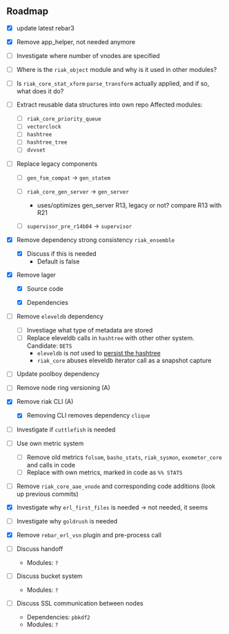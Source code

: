 Roadmap
-----

* [x] update latest rebar3

* [x] Remove app_helper, not needed anymore

* [ ] Investigate where number of vnodes are specified

* [ ] Where is the `riak_object` module and why is it used in other modules?

* [ ] Is `riak_core_stat_xform` `parse_transform` actually applied, and if so, what does it do?

* [ ] Extract reusable data structures into own repo Affected modules: 
  * [ ] `riak_core_priority_queue` 
  * [ ] `vectorclock` 
  * [ ] `hashtree` 
  * [ ] `hashtree_tree`
  * [ ] `dvvset`
  
* [ ] Replace legacy components
  * [ ] `gen_fsm_compat` -> `gen_statem`
  * [ ] `riak_core_gen_server` -> `gen_server`
    * uses/optimizes gen_server R13, legacy or not? compare R13 with R21
  * [ ] `supervisor_pre_r14b04` -> `supervisor`

  
* [x] Remove dependency strong consistency `riak_ensemble`
  * [x] Discuss if this is needed
    * Default is false


* [x] Remove lager
  * [x] Source code
  * [x] Dependencies

  
* [ ] Remove `eleveldb` dependency
  * [ ] Investiage what type of metadata are stored
  * [ ] Replace eleveldb calls in `hashtree` with other other system. Candidate: `DETS`
    * `eleveldb` is *not* used to [persist the hashtree](https://github.com/basho/riak_core/wiki/Cluster-Metadata-Internals)
    * `riak_core` abuses eleveldb iterator call as a snapshot capture
  
* [ ] Update poolboy dependency

* [ ] Remove node ring versioning (A)
  
* [x] Remove riak CLI (A)
  * [x] Removing CLI removes dependency `clique`

* [ ] Investigate if `cuttlefish` is needed
  
* [ ] Use own metric system
  * [ ] Remove old metrics `folsom`, `basho_stats`, `riak_sysmon`, `exometer_core` and calls in code
  * [ ] Replace with own metrics, marked in code as `%% STATS`

* [ ] Remove `riak_core_aae_vnode` and corresponding code additions (look up previous commits)
  
* [x] Investigate why `erl_first_files` is needed -> not needed, it seems
* [ ] Investigate why `goldrush` is needed
  
* [x] Remove `rebar_erl_vsn` plugin and pre-process call

* [ ] Discuss handoff
  * Modules: `?`
* [ ] Discuss bucket system
  * Modules: `?`
* [ ] Discuss SSL communication between nodes
  * Dependencies: `pbkdf2`
  * Modules: `?`

